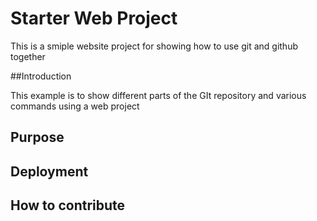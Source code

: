 # Starter Web Project

This is a smiple website project for showing how to use git and github together


##Introduction

This example is to show different parts of the GIt repository and various commands using a web project

## Purpose



## Deployment



## How to contribute